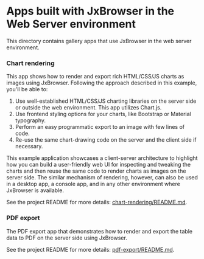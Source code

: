 # Apps built with JxBrowser in the Web Server environment

This directory contains gallery apps that use JxBrowser in the web server environment.

### Chart rendering

This app shows how to render and export rich HTML/CSS/JS charts as images using JxBrowser.
Following the approach described in this example, you'll be able to:

1. Use well-established HTML/CSS/JS charting libraries on the server side or outside
   the web environment. This app utilizes Chart.js.
2. Use frontend styling options for your charts, like Bootstrap or Material typography.
3. Perform an easy programmatic export to an image with few lines of code.
4. Re-use the same chart-drawing code on the server and the client side if necessary.

This example application showcases a client-server architecture to highlight how
you can build a user-friendly web UI for inspecting and tweaking the charts and
then reuse the same code to render charts as images on the server side. The similar
mechanism of rendering, however, can also be used in a desktop app, a console app,
and in any other environment where JxBrowser is available.

See the project README for more details: [chart-rendering/README.md](chart-rendering/README.md).

### PDF export

The PDF export app that demonstrates how to render and export the table data to PDF
on the server side using JxBrowser.

See the project README for more details: [pdf-export/README.md](pdf-export/README.md).
